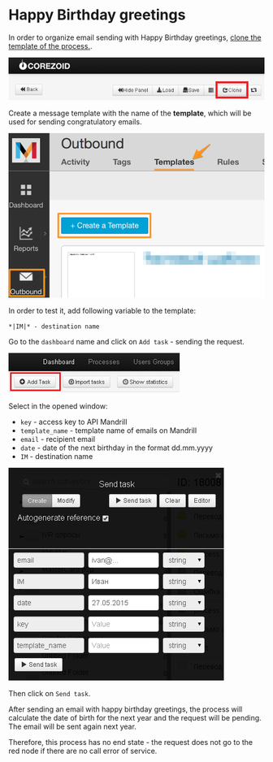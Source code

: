 # Happy Birthday greetings

In order to organize email sending with Happy Birthday greetings, [clone the template of the process.](https://admin.corezoid.com/editor/758/18008).

![](../img/mandrill_copy_conveyor.png)

Create a message template with the name of the **template**, which will be used for sending congratulatory emails.

![](../img/mandrill_create_template.png)

In order to test it, add following variable to the template:
```
*|IM|* - destination name
```

Go to the `dashboard` name and click on `Add task` - sending the request.

![](../img/mandrill_dashboard.png)

Select in the opened window:
*   `key` - access key to API Mandrill
*   `template_name` - template name of emails on Mandrill
*   `email` - recipient email
*   `date` - date of the next birthday in the format dd.mm.yyyy
*   `IM` - destination name

![](../img/mandrill_birthday_1.png)

Then click on `Send task`.

After sending an email with happy birthday greetings, the process will calculate the date of birth for the next year and the request will be pending. The email will be sent again next year.

Therefore, this process has no end state - the request does not go to the red node if there are no call error of service.
